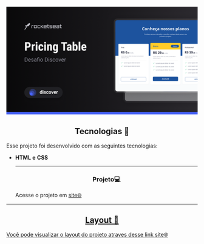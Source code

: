 <p align="center">
  <img alt="pricing table" src="./assets/Cover.png" width="800px">

</p>



<!--  -->


<h2 align="center">Tecnologias 🚀</h2>
   
<p>Esse projeto foi desenvolvido com as seguintes tecnologias:</p>

- **HTML** **e** **CSS**

  
  ---
  <h3 align="center">Projeto💻 </h3>
  <p>Acesse o projeto em <a href="https://micaela-marques.github.io/princingtables/"> site🌐
  </p>






---

<h2 align="center">Layout 🎨</h2>
  <p>Você pode visualizar o layout do projeto atraves desse link  <a href="https://figma.com"> site🌐
